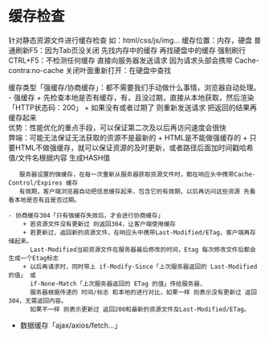 #  缓存检查 
   针对静态资源文件进行缓存检查 如：html/css/js/img...
   缓存位置：内存，硬盘
   普通刷新F5：因为Tab页没关闭 先找内存中的缓存 再找硬盘中的缓存
   强制刷行CTRL+F5：不检测任何缓存 直接向服务器发送请求 因为请求头部会携带 Cache-contra:no-cache
   关闭叶面重新打开：在硬盘中查找

   缓存类型「强缓存/协商缓存」：都不需要我们手动做什么事情，浏览器自动处理。
    - 强缓存
       + 先检查本地是否有缓存，有，且没过期，直接从本地获取，然后渲染「HTTP状态码：200」
       + 如果没有或者过期了 则重新发送请求 把返回的结果再缓存起来   
       优势：性能优化的重点手段，可以保证第二次及以后再访问速度会很快   
       弊端：可能无法保证无法获取的资源不是最新的
          + HTML是不能做强缓存的
          + 只要HTML不做强缓存，就可以保证资源的及时更新，或者路径后面加时间戳哈希值/文件名根据内容
            生成HASH值
    
       服务器设置的强缓存，在每一次重新从服务器获取资源文件时，都在响应头中携带Cache-Control/Expires 缓存
       有效期，客户端浏览器自动把信息缓存起来，包含它的有效期，以后再访问这些资源 先看看本地是否有且是否过期。
    
    - 协商缓存304「只有强缓存失效后，才会进行协商缓存」
        + 若资源文件没有更新过 则返回304，让客户端使用缓存
        + 若更新过，返回新的资源文件，在响应头中携带Last-Modified/ETag，客户端再存储起来。
          Last-Modified当前资源文件在服务器最后修改的时间，Etag 每次修改文件后都会生成一个Etag标志
        + 以后再请求时，同时带上 if-Modify-Since「上次服务器返回的 Last-Modified 的值」 或 
          if-None-Match「上次服务器返回的 ETag 的值」传给服务器，
          服务器根据传递的 时间/标志 和本地的进行对比，如果一样 则表示没有更新过 返回304，无需返回内容。
          如果不一样 则表示更新过 返回200和最新的资源文件及Last-Modified/ETag。
   
   - 数据缓存「ajax/axios/fetch...」